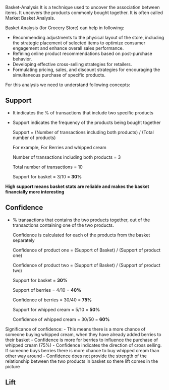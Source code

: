 Basket-Analysis
It is a technique used to uncover the association between items. It uncovers the products commonly bought together.
It is often called Market Basket Analysis. 

Basket Analysis (for Grocery Store) can help in following:
  - Recommending adjustments to the physical layout of the store, including the strategic placement of selected items to optimize consumer engagement and enhance overall sales performance.
  - Refining online product recommendations based on post-purchase behavior.
  - Developing effective cross-selling strategies for retailers.
  - Formulating pricing, sales, and discount strategies for encouraging the simultaneous purchase of specific products.

For this analysis we need to understand following concepts:
## Support
  - It indicates the % of transactions that include two specific products
  - Support indicates the frequency of the products being bought together
                             
	Support = (Number of transactions including both products) / (Total number of products)
	                             
	For example,
	For Berries and whipped cream
	
	Number of transactions including both products = 3
	
	Total number of transactions = 10
	
	Support for basket = 3/10 = **30%**

**High support means basket stats are reliable and makes the basket financially more interesting**

## Confidence
  - % transactions that contains the two products together, out of the transactions containing one of the two products. 

	Confidence is calculated for each of the products from the basket separately 
								                          
	Confidence of product one = (Support of Basket) / (Support of product one)
	
	Confidence of product two = (Support of Basket) / (Support of product two)
	
	Support for basket = **30%**
	
	Support of berries = 4/10 = **40%**
	
	Confidence of berries = 30/40 = **75%**
	
	Support for whipped cream = 5/10 = **50%**
	
	Confidence of whipped cream = 30/50 = **60%**

Significance of confidence:
	- This means there is a more chance of someone buying whipped cream, when they have already added 
 	berries to their basket
 	- Confidence is more for berries to influence the purchase of
	whipped cream (75%)
 	- Confidence indicates the direction of cross selling. If someone buys berries there is more 
  	chance to buy whipped cream than other way around
   	- Confidence does not provide the strength of the relationship between the two products in 
    	basket so there lift comes in the picture






## Lift

